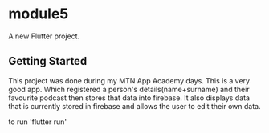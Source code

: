 # module5

A new Flutter project.

## Getting Started

This project was done during my MTN App Academy days.
This is a very good app. Which registered a person's details(name+surname) and their favourite podcast then stores that data into firebase.
It also displays data that is currently stored in firebase and allows the user to edit their own data.

to run 'flutter run'
